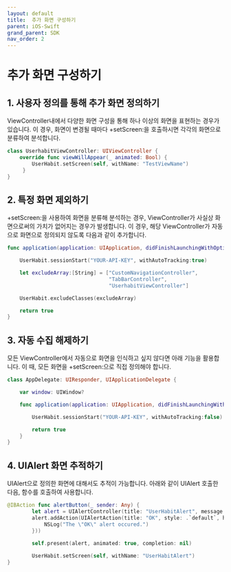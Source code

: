 ```yaml
---
layout: default
title:  추가 화면 구성하기
parent: iOS-Swift
grand_parent: SDK
nav_order: 2
---
```


# 추가 화면 구성하기

## **1. 사용자 정의를 통해 추가 화면 정의하기**

ViewController내에서 다양한 화면 구성을 통해 하나 이상의 화면을 표현하는 경우가 있습니다. 이 경우, 화면이 변경될 때마다 +setScreen:을 호출하시면 각각의 화면으로 분류하여 분석합니다.

```swift
class UserhabitViewController: UIViewController {
    override func viewWillAppear(_ animated: Bool) {
        UserHabit.setScreen(self, withName: "TestViewName")
     }
}
```

## **2. 특정 화면 제외하기**

+setScreen:을 사용하여 화면을 분류해 분석하는 경우, ViewController가 사실상 화면으로써의 가치가 없어지는 경우가 발생합니다. 이 경우, 해당 ViewController가 자동으로 화면으로 정의되지 않도록 다음과 같이 추가합니다.

```swift
func application(application: UIApplication, didFinishLaunchingWithOptions launchOptions: [NSObject: AnyObject]?) -> Bool { 

    UserHabit.sessionStart("YOUR-API-KEY", withAutoTracking:true) 

    let excludeArray:[String] = ["CustomNavigationController",
                                 "TabBarController",
                                 "UserhabitViewController"]

    UserHabit.excludeClasses(excludeArray)

    return true 
}
```

## 3. 자동 수집 해제하기

모든 ViewController에서 자동으로 화면을 인식하고 싶지 않다면 아래 기능을 활용합니다. 이 때, 모든 화면을 +setScreen:으로 직접 정의해야 합니다.

```swift
class AppDelegate: UIResponder, UIApplicationDelegate {

    var window: UIWindow?

    func application(application: UIApplication, didFinishLaunchingWithOptions launchOptions: [NSObject: AnyObject]?) -> Bool {

        UserHabit.sessionStart("YOUR-API-KEY", withAutoTracking:false) // 추가

        return true
    }
}
```

## 4. UIAlert 화면 추적하기

UIAlert으로 정의한 화면에 대해서도 추적이 가능합니다. 아래와 같이 UIAlert 호출한 다음, 함수를 호출하여 사용합니다.

```swift
@IBAction func alertButton(_ sender: Any) {        
        let alert = UIAlertController(title: "UserHabitAlert", message: "This is an alert.", preferredStyle: .alert)
        alert.addAction(UIAlertAction(title: "OK", style: .`default`, handler: { _ in
            NSLog("The \"OK\" alert occured.")
        }))
        
        self.present(alert, animated: true, completion: nil)

        UserHabit.setScreen(self, withName: "UserHabitAlert")
}
```